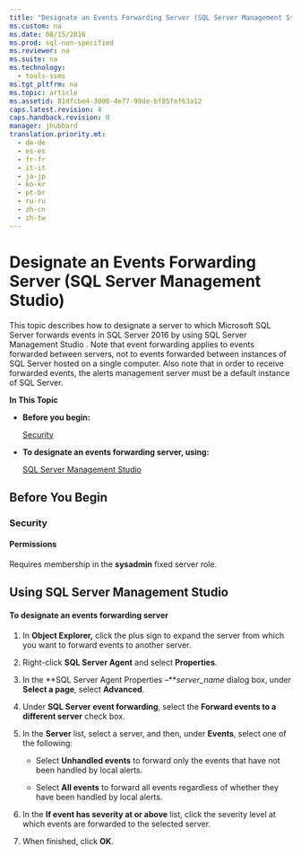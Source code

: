 ```yaml
---
title: "Designate an Events Forwarding Server (SQL Server Management Studio)"
ms.custom: na
ms.date: 08/15/2016
ms.prod: sql-non-specified
ms.reviewer: na
ms.suite: na
ms.technology: 
  - tools-ssms
ms.tgt_pltfrm: na
ms.topic: article
ms.assetid: 81dfcbe4-3000-4e77-99de-bf85fef63a12
caps.latest.revision: 4
caps.handback.revision: 0
manager: jhubbard
translation.priority.mt: 
  - de-de
  - es-es
  - fr-fr
  - it-it
  - ja-jp
  - ko-kr
  - pt-br
  - ru-ru
  - zh-cn
  - zh-tw
---
```

# Designate an Events Forwarding Server (SQL Server Management Studio)
This topic describes how to designate a server to which  Microsoft   SQL Server  forwards events in SQL Server 2016 by using SQL Server Management Studio . Note that event forwarding applies to events forwarded between servers, not to events forwarded between instances of  SQL Server  hosted on a single computer. Also note that in order to receive forwarded events, the alerts management server must be a default instance of SQL Server.  
  
**In This Topic**  
  
-   **Before you begin:**  
  
    [Security](#Security)  
  
-   **To designate an events forwarding server, using:**  
  
    [SQL Server Management Studio](#SSMSProcedure)  
  
## <a name="BeforeYouBegin"></a>Before You Begin  
  
### <a name="Security"></a>Security  
  
#### <a name="Permissions"></a>Permissions  
Requires membership in the **sysadmin** fixed server role.  
  
## <a name="SSMSProcedure"></a>Using SQL Server Management Studio  
  
#### To designate an events forwarding server  
  
1.  In **Object Explorer,** click the plus sign to expand the server from which you want to forward events to another server.  
  
2.  Right-click **SQL Server Agent** and select **Properties**.  
  
3.  In the **SQL Server Agent Properties –***server_name* dialog box, under **Select a page**, select **Advanced**.  
  
4.  Under **SQL Server event forwarding**, select the **Forward events to a different server** check box.  
  
5.  In the **Server** list, select a server, and then, under **Events**, select one of the following:  
  
    -   Select **Unhandled events** to forward only the events that have not been handled by local alerts.  
  
    -   Select **All events** to forward all events regardless of whether they have been handled by local alerts.  
  
6.  In the **If event has severity at or above** list, click the severity level at which events are forwarded to the selected server.  
  
7.  When finished, click **OK**.  
  
